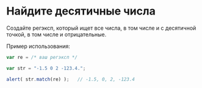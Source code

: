 # Найдите десятичные числа

Создайте регэксп, который ищет все числа, в том числе и с десятичной точкой, в том числе и отрицательные.

Пример использования:

```js
var re = /* ваш регэксп */

var str = "-1.5 0 2 -123.4.";

alert( str.match(re) );   // -1.5, 0, 2, -123.4
```
